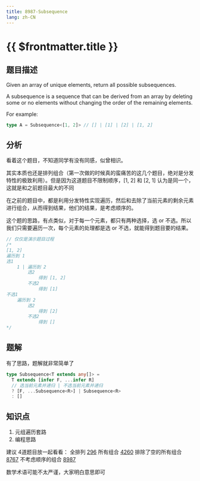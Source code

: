 ```yaml
---
title: 8987-Subsequence
lang: zh-CN
---
```


# {{ $frontmatter.title }}

## 题目描述

Given an array of unique elements, return all possible subsequences.

A subsequence is a sequence that can be derived from an array by deleting some or no elements without changing the order of the remaining elements.

For example: 

```typescript
type A = Subsequence<[1, 2]> // [] | [1] | [2] | [1, 2]
```

## 分析

看着这个题目，不知道同学有没有同感，似曾相识。

其实本质也还是排列组合（第一次做的时候真的蛮痛苦的这几个题目，绝对是分发特性的极致利用）。但是因为这道题目不限制顺序，[1, 2] 和 [2, 1] 认为是同一个，这就是和之前题目最大的不同

在之前的题目中，都是利用分发特性实现遍历，然后和去除了当前元素的剩余元素进行组合，从而得到结果，他们的结果，是考虑顺序的。

这个题的思路，有点类似，对于每一个元素，都只有两种选择，选 or 不选。所以我们只需要遍历一次，每个元素的处理都是选 or 不选，就能得到题目要的结果。

```ts
// 仅仅是演示题目过程
/*
[1, 2]
遍历到 1
选1
    1 | 遍历到 2
        选2
            得到 [1, 2]
        不选2
            得到 [1]
不选1
    遍历到 2
        选2 
            得到 [2]
        不选2
            得到 []
*/
```

## 题解

有了思路，题解就非常简单了

```ts
type Subsequence<T extends any[]> =
  T extends [infer F, ...infer R]
  // 选当前元素并递归 | 不选当前元素并递归
  ? [F, ...Subsequence<R>] | Subsequence<R>
  : []
```

## 知识点

1. 元组遍历套路
2. 编程思路

建议 4道题目放一起看看：
全排列
[296](/docs/medium/296-%E5%AE%9E%E7%8E%B0%E5%85%A8%E6%8E%92%E5%88%97.md)
所有组合
[4260](/docs/medium/4260-%E5%AE%9E%E7%8E%B0%E6%89%80%E6%9C%89%E7%BB%84%E5%90%88.md)
排除了空的所有组合
[8767](/docs/medium/8767-Combination.md)
不考虑顺序的组合
[8987](/docs//medium/8987-Subsequence.md)

数学术语可能不太严谨，大家明白意思即可


